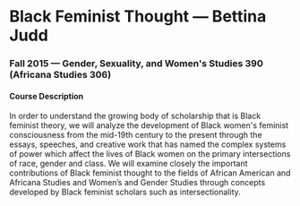 # Black Feminist Thought — Bettina Judd
### Fall 2015 — Gender, Sexuality, and Women's Studies 390 (Africana Studies 306) 

#### Course Description
In order to understand the growing body of scholarship that is Black feminist
theory, we will analyze the development of Black women's feminist consciousness
from the mid-19th century to the present through the essays, speeches, and
creative work that has named the complex systems of power which affect the
lives of Black women on the primary intersections of race, gender and class. We
will examine closely the important contributions of Black feminist thought to
the fields of African American and Africana Studies and Women’s and Gender
Studies through concepts developed by Black feminist scholars such as
intersectionality.
